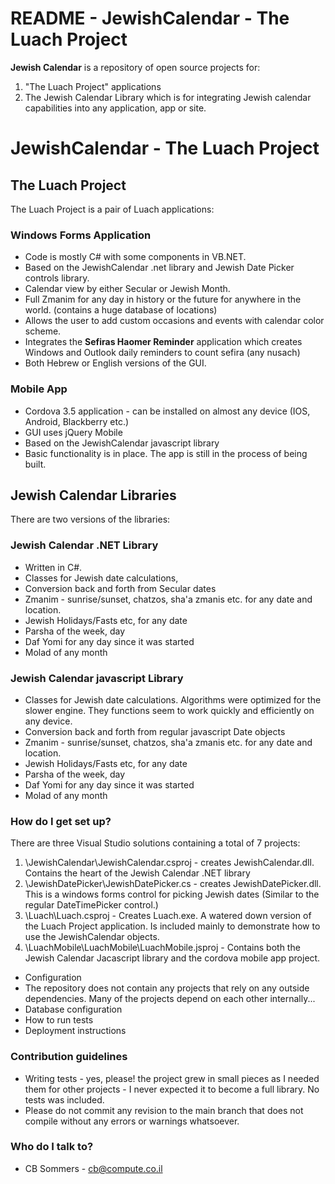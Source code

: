 # README - JewishCalendar - The Luach Project #

**Jewish Calendar** is a repository of open source projects for:

1. "The Luach Project" applications 
2. The Jewish Calendar Library which is for integrating Jewish calendar capabilities into any application, app or site.

# JewishCalendar - The Luach Project #

## **The Luach Project** ##

The Luach Project is a pair of Luach applications:

### Windows Forms Application ###

* Code is mostly C# with some components in VB.NET.
* Based on the JewishCalendar .net library and Jewish Date Picker controls library.
* Calendar view by either Secular or Jewish Month.
* Full Zmanim for any day in history or the future for anywhere in the world. (contains a huge database of locations)
* Allows the user to add custom occasions and events with calendar color scheme.
* Integrates the **Sefiras Haomer Reminder** application which creates Windows and Outlook daily reminders to count sefira (any nusach)
* Both Hebrew or English versions of the GUI.

### Mobile App ###

* Cordova 3.5 application - can be installed on almost any device (IOS, Android, Blackberry etc.)
* GUI uses jQuery Mobile
* Based on the JewishCalendar javascript library
* Basic functionality is in place. The app is still in the process of being built.

## **Jewish Calendar Libraries** ##

There are two versions of the libraries:

### Jewish Calendar .NET Library ###

* Written in C#.
* Classes for Jewish date calculations, 
* Conversion back and forth from Secular dates
* Zmanim - sunrise/sunset, chatzos, sha'a zmanis etc. for any date and location.
* Jewish Holidays/Fasts etc, for any date
* Parsha of the week, day
* Daf Yomi for any day since it was started
* Molad of any month

### Jewish Calendar javascript Library ###

* Classes for Jewish date calculations. Algorithms were optimized for the slower engine. They functions seem to work quickly and efficiently on any device.
* Conversion back and forth from regular javascript Date objects
* Zmanim - sunrise/sunset, chatzos, sha'a zmanis etc. for any date and location.
* Jewish Holidays/Fasts etc, for any date
* Parsha of the week, day
* Daf Yomi for any day since it was started
* Molad of any month

### How do I get set up? ###

There are three Visual Studio solutions containing a total of 7 projects:

1. \JewishCalendar\JewishCalendar.csproj - creates JewishCalendar.dll. Contains the heart of the Jewish Calendar .NET library
2. \JewishDatePicker\JewishDatePicker.cs - creates JewishDatePicker.dll. This is a windows forms control for picking Jewish dates (Similar to the regular DateTimePicker control.)
3. \Luach\Luach.csproj - Creates Luach.exe. A watered down version of the Luach Project application. Is included mainly to demonstrate how to use the JewishCalendar objects.
4. \LuachMobile\LuachMobile\LuachMobile.jsproj - Contains both the Jewish Calendar Jacascript library and the cordova mobile app project.

* Configuration
* The repository does not contain any projects that rely on any outside dependencies. Many of the projects depend on each other internally...
* Database configuration
* How to run tests
* Deployment instructions

### Contribution guidelines ###

* Writing tests - yes, please! the project grew in small pieces as I needed them for other projects - I never expected it to become a full library. No tests was included.
* Please do not commit any revision to the main branch that does not compile without any errors or warnings whatsoever.

### Who do I talk to? ###

* CB Sommers - cb@compute.co.il